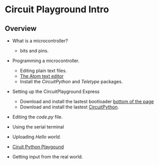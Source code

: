 # Circuit Playground Intro 

## Overview

- What is a microcontroller?
	- bits and pins.

- Programming a microcontroller.
	- Editing plain text files.
	- [The Atom text editor](https://atom.io/)
	- Install the *CircuitPython* and *Teletype* packages.

- Setting up the CircuitPlayground Express
	- Download and install the lastest bootloader [bottom of the page](https://circuitpython.org/board/circuitplayground_express/)
	- Download and install the lastest [CircuitPython](https://circuitpython.org/board/circuitplayground_express/).

- Editing the *code.py* file.

- Using the serial terminal

- Uploading *Hello world.*

- [Ciruit Python Playgound](https://learn.adafruit.com/adafruit-circuit-playground-express/circuitpython-playground)

- Getting input from the real world.


